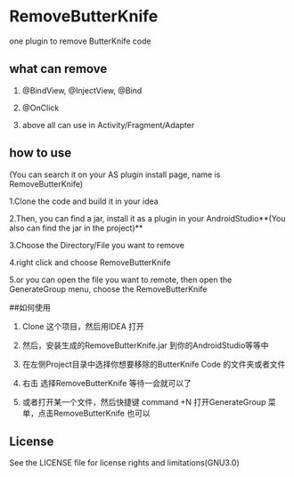 
# RemoveButterKnife
one plugin to remove ButterKnife code

## what can remove
1. @BindView, @InjectView, @Bind

2. @OnClick

3. above all can use in Activity/Fragment/Adapter

## how to use
(You can search it on your AS plugin install page, name is RemoveButterKnife)

1.Clone the code and build it in your  idea

2.Then, you can find a jar, install it as a plugin in your AndroidStudio**(You also can find the jar in the project)**

3.Choose the Directory/File you want to remove

4.right click and choose RemoveButterKnife

5.or you can open the file you want to remote, then open the GenerateGroup menu, choose the RemoveButterKnife


##如何使用

1. Clone 这个项目，然后用IDEA 打开

2. 然后，安装生成的RemoveButterKnife.jar 到你的AndroidStudio等等中

3. 在左侧Project目录中选择你想要移除的ButterKnife Code 的文件夹或者文件

4. 右击 选择RemoveButterKnife 等待一会就可以了

5. 或者打开某一个文件，然后快捷键 command +N 打开GenerateGroup 菜单，点击RemoveButterKnife 也可以

## License
See the LICENSE file for license rights and limitations(GNU3.0)
